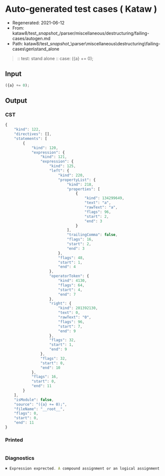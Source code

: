 # Auto-generated test cases ( Kataw )
- Regenerated: 2021-06-12
- From: kataw8/test\__snapshot__/parser/miscellaneous/destructuring/failing-cases/autogen.md
- Path: kataw8/test\__snapshot__\parser\miscellaneous\destructuring\failing-cases\gen\stand_alone
> :: test: stand alone
> :: case: ({a} += 0);
## Input

`````js
({a} += 0);
`````
## Output

### CST

```javascript
{
    "kind": 122,
    "directives": [],
    "statements": [
        {
            "kind": 120,
            "expression": {
                "kind": 121,
                "expression": {
                    "kind": 125,
                    "left": {
                        "kind": 220,
                        "propertyList": {
                            "kind": 218,
                            "properties": [
                                {
                                    "kind": 134299649,
                                    "text": "a",
                                    "rawText": "a",
                                    "flags": 96,
                                    "start": 2,
                                    "end": 3
                                }
                            ],
                            "trailingComma": false,
                            "flags": 16,
                            "start": 2,
                            "end": 3
                        },
                        "flags": 48,
                        "start": 1,
                        "end": 4
                    },
                    "operatorToken": {
                        "kind": 4130,
                        "flags": 64,
                        "start": 4,
                        "end": 7
                    },
                    "right": {
                        "kind": 201392130,
                        "text": 0,
                        "rawText": "0",
                        "flags": 96,
                        "start": 7,
                        "end": 9
                    },
                    "flags": 32,
                    "start": 1,
                    "end": 9
                },
                "flags": 32,
                "start": 0,
                "end": 10
            },
            "flags": 16,
            "start": 0,
            "end": 11
        }
    ],
    "isModule": false,
    "source": "({a} += 0);",
    "fileName": "__root__",
    "flags": 0,
    "start": 0,
    "end": 11
}
```

### Printed

```javascript

```

### Diagnostics

```javascript
✖ Expression exprected. A compound assignment or an logical assignment cannot follow an object literal - start: 1, end: 7

```

